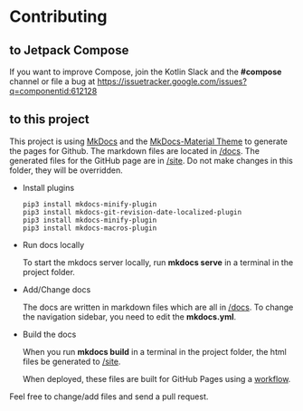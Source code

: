 # Contributing

## to Jetpack Compose
If you want to improve Compose, join the Kotlin Slack and the **#compose** channel or file a bug at https://issuetracker.google.com/issues?q=componentid:612128

## to this project
This project is using [MkDocs](https://www.mkdocs.org/) and the [MkDocs-Material Theme](https://squidfunk.github.io/mkdocs-material/) to generate the pages for Github.
The markdown files are located in [/docs](https://github.com/Foso/Jetpack-Compose-Playground/tree/master/docs).
The generated files for the GitHub page are in [/site](https://github.com/Foso/Jetpack-Compose-Playground/tree/master/.github/workflows/gh-pages.yml#L32). Do not make changes in this folder, they will be overridden.

* Install plugins

    ```
    pip3 install mkdocs-minify-plugin
    pip3 install mkdocs-git-revision-date-localized-plugin
    pip3 install mkdocs-minify-plugin
    pip3 install mkdocs-macros-plugin
    ```

* Run docs locally

    To start the mkdocs server locally, run **mkdocs serve** in a terminal in the project folder.


* Add/Change docs

    The docs are written in markdown files which are all in [/docs](https://github.com/Foso/Jetpack-Compose-Playground/tree/master/docs). To change the navigation sidebar, you need to edit the **mkdocs.yml**.

* Build the docs

    When you run **mkdocs build** in a terminal in the project folder, the html files be generated to [/site](https://github.com/Foso/Jetpack-Compose-Playground/tree/master/docs).

    When deployed, these files are built for GitHub Pages using a [workflow](https://github.com/Foso/Jetpack-Compose-Playground/actions).


Feel free to change/add files and send a pull request.
